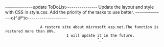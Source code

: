 --------------update ToDoList----------------
Update the layout and style with CSS in style.css.
Add the priority of the tasks to use better.
---------------o(*^＠^*)o--------------------

					A restore site about microsoft asp.net.The function is restored more than 80%.
								I will update it in the future.
					             -------------^_^--------------

